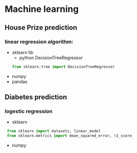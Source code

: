 # Machine learning 

## House Prize prediction
### linear regression algorithm:
* sklearn lib
  * python DecisionTreeRegressor
  ```python
  from sklearn.tree import DecisionTreeRegressor
  ```
* numpy
* pandas

## Diabetes prediction
### logestic regression
* sklearn 
 ```python
  from sklearn import datasets, linear_model
  from sklearn.metrics import mean_squared_error, r2_score
```
* numpy



